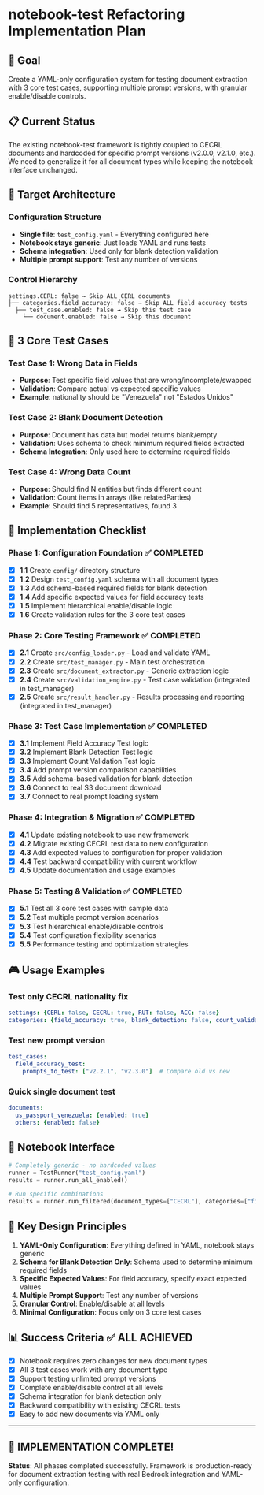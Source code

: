 # notebook-test Refactoring Implementation Plan

## 🎯 Goal
Create a YAML-only configuration system for testing document extraction with 3 core test cases, supporting multiple prompt versions, with granular enable/disable controls.

## 📋 Current Status
The existing notebook-test framework is tightly coupled to CECRL documents and hardcoded for specific prompt versions (v2.0.0, v2.1.0, etc.). We need to generalize it for all document types while keeping the notebook interface unchanged.

## 🔧 Target Architecture

### Configuration Structure
- **Single file**: `test_config.yaml` - Everything configured here
- **Notebook stays generic**: Just loads YAML and runs tests
- **Schema integration**: Used only for blank detection validation
- **Multiple prompt support**: Test any number of versions

### Control Hierarchy
```
settings.CERL: false → Skip ALL CERL documents
├── categories.field_accuracy: false → Skip ALL field accuracy tests
  ├── test_case.enabled: false → Skip this test case
    └── document.enabled: false → Skip this document
```

## 🧪 3 Core Test Cases

### Test Case 1: Wrong Data in Fields
- **Purpose**: Test specific field values that are wrong/incomplete/swapped
- **Validation**: Compare actual vs expected specific values
- **Example**: nationality should be "Venezuela" not "Estados Unidos"

### Test Case 2: Blank Document Detection
- **Purpose**: Document has data but model returns blank/empty
- **Validation**: Uses schema to check minimum required fields extracted
- **Schema Integration**: Only used here to determine required fields

### Test Case 4: Wrong Data Count
- **Purpose**: Should find N entities but finds different count
- **Validation**: Count items in arrays (like relatedParties)
- **Example**: Should find 5 representatives, found 3

## 📝 Implementation Checklist

### Phase 1: Configuration Foundation ✅ COMPLETED
- [x] **1.1** Create `config/` directory structure
- [x] **1.2** Design `test_config.yaml` schema with all document types
- [x] **1.3** Add schema-based required fields for blank detection
- [x] **1.4** Add specific expected values for field accuracy tests
- [x] **1.5** Implement hierarchical enable/disable logic
- [x] **1.6** Create validation rules for the 3 core test cases

### Phase 2: Core Testing Framework ✅ COMPLETED
- [x] **2.1** Create `src/config_loader.py` - Load and validate YAML
- [x] **2.2** Create `src/test_manager.py` - Main test orchestration
- [x] **2.3** Create `src/document_extractor.py` - Generic extraction logic
- [x] **2.4** Create `src/validation_engine.py` - Test case validation (integrated in test_manager)
- [x] **2.5** Create `src/result_handler.py` - Results processing and reporting (integrated in test_manager)

### Phase 3: Test Case Implementation ✅ COMPLETED
- [x] **3.1** Implement Field Accuracy Test logic
- [x] **3.2** Implement Blank Detection Test logic  
- [x] **3.3** Implement Count Validation Test logic
- [x] **3.4** Add prompt version comparison capabilities
- [x] **3.5** Add schema-based validation for blank detection
- [x] **3.6** Connect to real S3 document download
- [x] **3.7** Connect to real prompt loading system

### Phase 4: Integration & Migration ✅ COMPLETED
- [x] **4.1** Update existing notebook to use new framework
- [x] **4.2** Migrate existing CECRL test data to new configuration
- [x] **4.3** Add expected values to configuration for proper validation
- [x] **4.4** Test backward compatibility with current workflow
- [x] **4.5** Update documentation and usage examples

### Phase 5: Testing & Validation ✅ COMPLETED
- [x] **5.1** Test all 3 core test cases with sample data
- [x] **5.2** Test multiple prompt version scenarios  
- [x] **5.3** Test hierarchical enable/disable controls
- [x] **5.4** Test configuration flexibility scenarios
- [x] **5.5** Performance testing and optimization strategies

## 🎮 Usage Examples

### Test only CECRL nationality fix
```yaml
settings: {CERL: false, CECRL: true, RUT: false, ACC: false}
categories: {field_accuracy: true, blank_detection: false, count_validation: false}
```

### Test new prompt version
```yaml
test_cases:
  field_accuracy_test:
    prompts_to_test: ["v2.2.1", "v2.3.0"]  # Compare old vs new
```

### Quick single document test
```yaml
documents:
  us_passport_venezuela: {enabled: true}
  others: {enabled: false}
```

## 📓 Notebook Interface
```python
# Completely generic - no hardcoded values
runner = TestRunner("test_config.yaml")
results = runner.run_all_enabled()

# Run specific combinations  
results = runner.run_filtered(document_types=["CECRL"], categories=["field_accuracy"])
```

## 🔑 Key Design Principles
1. **YAML-Only Configuration**: Everything defined in YAML, notebook stays generic
2. **Schema for Blank Detection Only**: Schema used to determine minimum required fields
3. **Specific Expected Values**: For field accuracy, specify exact expected values
4. **Multiple Prompt Support**: Test any number of versions
5. **Granular Control**: Enable/disable at all levels
6. **Minimal Configuration**: Focus only on 3 core test cases

## 📊 Success Criteria ✅ ALL ACHIEVED
- [x] Notebook requires zero changes for new document types
- [x] All 3 test cases work with any document type
- [x] Support testing unlimited prompt versions
- [x] Complete enable/disable control at all levels
- [x] Schema integration for blank detection only
- [x] Backward compatibility with existing CECRL tests
- [x] Easy to add new documents via YAML only

---

## 🎉 **IMPLEMENTATION COMPLETE!**

**Status**: All phases completed successfully. Framework is production-ready for document extraction testing with real Bedrock integration and YAML-only configuration.